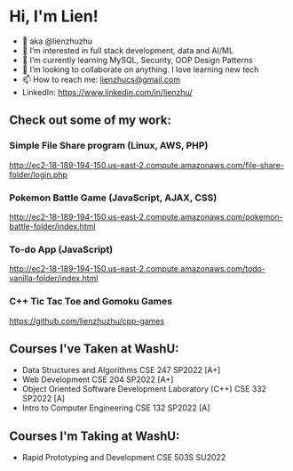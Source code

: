# Hi, I'm Lien!
- 👋 aka @lienzhuzhu
- 👀 I’m interested in full stack development, data and AI/ML
- 🌱 I’m currently learning MySQL, Security, OOP Design Patterns
- 💞️ I’m looking to collaborate on anything. I love learning new tech
- 📫 How to reach me: lienzhucs@gmail.com
- LinkedIn: https://www.linkedin.com/in/lienzhu/

## Check out some of my work:

### Simple File Share program (Linux, AWS, PHP)

http://ec2-18-189-194-150.us-east-2.compute.amazonaws.com/file-share-folder/login.php


### Pokemon Battle Game (JavaScript, AJAX, CSS)

http://ec2-18-189-194-150.us-east-2.compute.amazonaws.com/pokemon-battle-folder/index.html


### To-do App (JavaScript)

http://ec2-18-189-194-150.us-east-2.compute.amazonaws.com/todo-vanilla-folder/index.html


### C++ Tic Tac Toe and Gomoku Games

https://github.com/lienzhuzhu/cpp-games



## Courses I've Taken at WashU:
- Data Structures and Algorithms CSE 247 SP2022 [A+]
- Web Development CSE 204 SP2022 [A+]
- Object Oriented Software Development Laboratory (C++) CSE 332 SP2022 [A]
- Intro to Computer Engineering CSE 132 SP2022 [A]

## Courses I'm Taking at WashU:
- Rapid Prototyping and Development CSE 503S SU2022 

<!---
lienzhuzhu/lienzhuzhu is a ✨ special ✨ repository because its `README.md` (this file) appears on your GitHub profile.
You can click the Preview link to take a look at your changes.
--->
